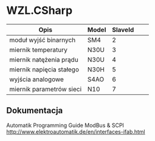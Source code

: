 # WZL.CSharp
| Opis   | Model   | SlaveId  |   |   |
|---|---|---|---|---|
| moduł wyjść binarnych   | SM4  | 2  |   |   |
| miernik temperatury  | N30U  | 3  |   |   |
| miernik natężenia prądu  | N30U  | 4  |   |   |
| miernik napięcia stałego | N30H  | 5  |   |   |
| wyjścia analogowe  | S4AO  | 6  |   |   |
| miernik parametrów sieci  | N10  | 7  |   |   |

## Dokumentacja
Automatik Programming Guide ModBus & SCPI
http://www.elektroautomatik.de/en/interfaces-ifab.html
